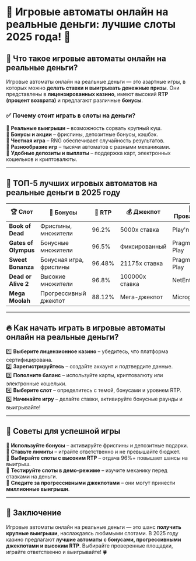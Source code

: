 # 🎰 Игровые автоматы онлайн на реальные деньги: лучшие слоты 2025 года! 💸  

## 🔎 Что такое игровые автоматы онлайн на реальные деньги?  

Игровые автоматы онлайн на реальные деньги — это азартные игры, в которых можно **делать ставки и выигрывать денежные призы**. Они представлены в **лицензированных казино**, имеют высокий **RTP (процент возврата)** и предлагают различные **бонусы**.  

### ✅ Почему стоит играть в слоты на деньги?  

🔹 **Реальные выигрыши** – возможность сорвать крупный куш.  
🔹 **Бонусы и акции** – фриспины, депозитные бонусы, кэшбэк.  
🔹 **Честная игра** – RNG обеспечивает случайность результатов.  
🔹 **Разнообразие игр** – тысячи автоматов с разными механиками.  
🔹 **Удобные депозиты и выплаты** – поддержка карт, электронных кошельков и криптовалюты.  

---

## 🎰 ТОП-5 лучших игровых автоматов на реальные деньги в 2025 году  

| 🏆 Слот | 🎁 Бонусы | 🔄 RTP | 💰 Джекпот | 🎲 Провайдер |  
|---------|-----------|--------|------------|-------------|  
| **Book of Dead** | Фриспины, множители | 96.2% | 5000x ставка | Play'n GO |  
| **Gates of Olympus** | Бонусные множители | 96.5% | Фиксированный | Pragmatic Play |  
| **Sweet Bonanza** | Бонусная игра, фриспины | 96.48% | 21175x ставка | Pragmatic Play |  
| **Dead or Alive 2** | Высокие множители | 96.8% | 100000x ставка | NetEnt |  
| **Mega Moolah** | Прогрессивный джекпот | 88.12% | Мега-джекпот | Microgaming |  

---

## 🔥 Как начать играть в игровые автоматы онлайн на реальные деньги?  

1️⃣ **Выберите лицензионное казино** – убедитесь, что платформа сертифицирована.  
2️⃣ **Зарегистрируйтесь** – создайте аккаунт и подтвердите данные.  
3️⃣ **Пополните баланс** – используйте карты, криптовалюту или электронные кошельки.  
4️⃣ **Выберите слот** – определитесь с темой, бонусами и уровнем RTP.  
5️⃣ **Начинайте игру** – делайте ставки, активируйте бонусные раунды и выигрывайте!  

---

## 🎉 Советы для успешной игры  

🔹 **Используйте бонусы** – активируйте фриспины и депозитные подарки.  
🔹 **Ставьте лимиты** – играйте ответственно и не превышайте бюджет.  
🔹 **Выбирайте слоты с высоким RTP** – отдача 96%+ повышает шансы на выигрыш.  
🔹 **Тестируйте слоты в демо-режиме** – изучите механику перед ставками на деньги.  
🔹 **Следите за прогрессивными джекпотами** – они могут принести **миллионные выигрыши**.  

---

## 🏁 Заключение  

Игровые автоматы онлайн на реальные деньги — это шанс **получить крупные выигрыши**, наслаждаясь любимыми слотами. В 2025 году казино предлагают **лучшие автоматы с бонусами, прогрессивными джекпотами и высоким RTP**. Выбирайте проверенные площадки, играйте ответственно и выигрывайте! 🍀  


